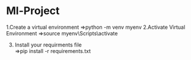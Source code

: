 # Ml-Project

1.Create a virtual environment
    =>python -m venv myenv
2.Activate Virtual Environment
    =>source myenv\Scripts\activate

3. Install your requirments file    
    =>pip install -r requirements.txt
